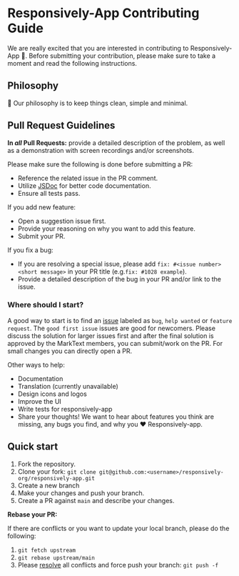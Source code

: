 # Responsively-App Contributing Guide

We are really excited that you are interested in contributing to Responsively-App :tada:. Before submitting your contribution, please make sure to take a moment and read 
the following instructions.

## Philosophy

🔑 Our philosophy is to keep things clean, simple and minimal. 

## Pull Request Guidelines

**In *all* Pull Requests:** provide a detailed description of the problem, as well as a demonstration with screen recordings and/or screenshots.

Please make sure the following is done before submitting a PR:

- Reference the related issue in the PR comment.
- Utilize [JSDoc](https://github.com/jsdoc/jsdoc) for better code documentation.
- Ensure all tests pass.

If you add new feature:

- Open a suggestion issue first.
- Provide your reasoning on why you want to add this feature.
- Submit your PR.

If you fix a bug:

- If you are resolving a special issue, please add `fix: #<issue number> <short message>` in your PR title (e.g.`fix: #1028 example`).
- Provide a detailed description of the bug in your PR and/or link to the issue. 

### Where should I start?

A good way to start is to find an [issue](https://github.com/responsively-org/responsively-app/issues) labeled as `bug`, `help wanted` or `feature request`. The `good first issue` issues are good for newcomers. Please discuss the solution for larger issues first and after the final solution is approved by the MarkText members, you can submit/work on the PR. For small changes you can directly open a PR.

Other ways to help:

- Documentation
- Translation (currently unavailable)
- Design icons and logos
- Improve the UI
- Write tests for responsively-app
- Share your thoughts! We want to hear about features you think are missing, any bugs you find, and why you :heart: Responsively-app.

## Quick start

1. Fork the repository.
2. Clone your fork: `git clone git@github.com:<username>/responsively-org/responsively-app.git`
3. Create a new branch
4. Make your changes and push your branch.
5. Create a PR against `main` and describe your changes.

**Rebase your PR:**

If there are conflicts or you want to update your local branch, please do the following:

1. `git fetch upstream`
2. `git rebase upstream/main`
3. Please [resolve](https://help.github.com/articles/resolving-merge-conflicts-after-a-git-rebase/) all conflicts and force push your branch: `git push -f`
